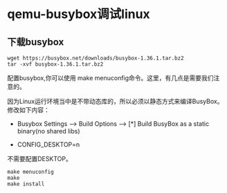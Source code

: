 # qemu-busybox调试linux

## 下载busybox

```shell
wget https://busybox.net/downloads/busybox-1.36.1.tar.bz2
tar -xvf busybox-1.36.1.tar.bz2
```

配置busybox,你可以使用 make menuconfig命令。这里，有几点是需要我们注意的。

因为Linux运行环境当中是不带动态库的，所以必须以静态方式来编译BusyBox。修改如下内容：

- Busybox Settings —> Build Options —> [*] Build BusyBox as a static binary(no shared libs)

- CONFIG_DESKTOP=n

不需要配置DESKTOP。

```shell
make menuconfig
make 
make install
```